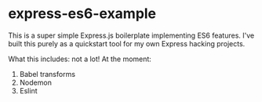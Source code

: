# express-es6-example

This is a super simple Express.js boilerplate implementing ES6 features. I've built this purely as a quickstart tool for my own Express hacking projects. 

What this includes: not a lot! At the moment: 

1. Babel transforms
2. Nodemon
3. Eslint

